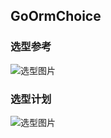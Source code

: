 GoOrmChoice
----

### 选型参考
![选型图片](https://github.com/polariseye/GoOrmChoice/blob/master/%E7%BB%9F%E8%AE%A1%E6%95%B0%E6%8D%AE.png)

### 选型计划
![选型图片](https://github.com/polariseye/GoOrmChoice/blob/master/Doc/Orm%E6%A1%86%E6%9E%B6%E6%95%B4%E7%90%86.png)